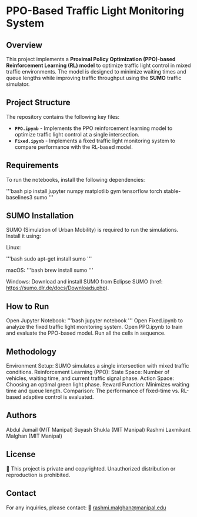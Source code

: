 # PPO-Based Traffic Light Monitoring System

## Overview
This project implements a **Proximal Policy Optimization (PPO)-based Reinforcement Learning (RL) model** to optimize traffic light control in mixed traffic environments. The model is designed to minimize waiting times and queue lengths while improving traffic throughput using the **SUMO** traffic simulator.

## Project Structure
The repository contains the following key files:

- **`PPO.ipynb`** - Implements the PPO reinforcement learning model to optimize traffic light control at a single intersection.
- **`Fixed.ipynb`** - Implements a fixed traffic light monitoring system to compare performance with the RL-based model.

## Requirements
To run the notebooks, install the following dependencies:

'''bash
pip install jupyter numpy matplotlib gym tensorflow torch stable-baselines3 sumo
'''

## SUMO Installation
SUMO (Simulation of Urban Mobility) is required to run the simulations. Install it using:

Linux:

'''bash
sudo apt-get install sumo
'''

macOS:
'''bash
brew install sumo
'''

Windows:
Download and install SUMO from Eclipse SUMO (href: https://sumo.dlr.de/docs/Downloads.php).

## How to Run
Open Jupyter Notebook:
'''bash
jupyter notebook
'''
Open Fixed.ipynb to analyze the fixed traffic light monitoring system.
Open PPO.ipynb to train and evaluate the PPO-based model.
Run all the cells in sequence.

## Methodology
Environment Setup: SUMO simulates a single intersection with mixed traffic conditions.
Reinforcement Learning (PPO):
  State Space: Number of vehicles, waiting time, and current traffic signal phase.
  Action Space: Choosing an optimal green light phase.
  Reward Function: Minimizes waiting time and queue length.
  Comparison: The performance of fixed-time vs. RL-based adaptive control is evaluated.


## Authors
Abdul Jumail (MIT Manipal) 
Suyash Shukla (MIT Manipal) 
Rashmi Laxmikant Malghan (MIT Manipal)

## License
🚨 This project is private and copyrighted. Unauthorized distribution or reproduction is prohibited.

## Contact
For any inquiries, please contact: 📧 rashmi.malghan@manipal.edu
